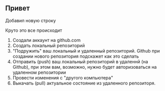 ## Привет

Добавил новую строку

Круто это все происходит

1. Создали аккаунт на github.com
2. Создать локальный репозиторий
3. "Подружить" ваш локальный и удаленный репозиторий. Github при создании нового репозитория подскажет как это сделать
4. Отправить (push) ваш локальный репозиторий в удаленнй (на Github), при этом вам, возможно, нужно будет авторизоваться на удаленном репозитории
5. Провести изменения с "другого компьютера"
6. Выкачать (pull) актуальное состояние из удаленного репозиторя.
